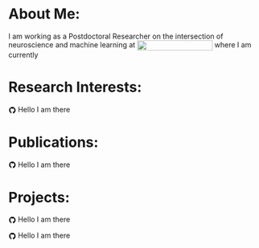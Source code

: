 # About Me:
<p> I am working as a Postdoctoral Researcher on the intersection of neuroscience and machine learning at <img align="center" width="150" height="20" src="https://www.simplyscience.ch/assets/images/6/Logo_UZH_ETHZ-34d67296.jpg"> where I am currently</p>

# Research Interests:
<p><img align="center" width="15" height="15" src="/img/github-logo-new.png">&nbsp;Hello I am there</p>

# Publications:
<p><img align="center" width="15" height="15" src="/img/github-logo-new.png">&nbsp;Hello I am there</p>

# Projects:
<p><img align="center" width="15" height="15" src="/img/github-logo-new.png">&nbsp;Hello I am there</p>
<p><img align="center" width="15" height="15" src="/img/github-logo-new.png">&nbsp;Hello I am there</p>

